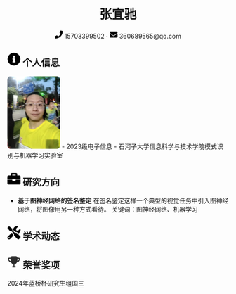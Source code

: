 <center>
    <h1>张宜驰</h1>
    <div>
        <span>
            <img src="assets/phone-solid.svg" width="18px">
            15703399502
        </span>
        ·
        <span>
            <img src="assets/envelope-solid.svg" width="18px">
            360689565@qq.com
        </span>
    </div>
</center>

 ## <img src="assets/info-circle-solid.svg" width="30px"> 个人信息 
 <img src="assets/zhangyichi.jpg" width="120px" style="border-radius: 5%;">
 - 2023级电子信息
 - 石河子大学信息科学与技术学院模式识别与机器学习实验室

## <img src="assets/briefcase-solid.svg" width="30px"> 研究方向

- **基于图神经网络的签名鉴定**
在签名鉴定这样一个典型的视觉任务中引入图神经网络，将图像用另一种方式看待。
关键词：图神经网络、机器学习

## <img src="assets/tools-solid.svg" width="30px"> 学术动态

## <img src="assets/rongyu.svg" width="30px"> 荣誉奖项
2024年蓝桥杯研究生组国三


